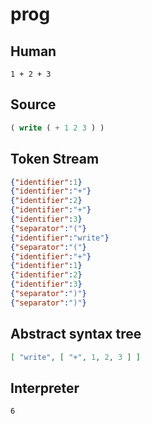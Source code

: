 # prog
## Human
```
1 + 2 + 3
```
## Source
```lisp
( write ( + 1 2 3 ) ) 
```
## Token Stream
```json
{"identifier":1}
{"identifier":"+"}
{"identifier":2}
{"identifier":"+"}
{"identifier":3}
{"separator":"("}
{"identifier":"write"}
{"separator":"("}
{"identifier":"+"}
{"identifier":1}
{"identifier":2}
{"identifier":3}
{"separator":")"}
{"separator":")"}
```
## Abstract syntax tree
```json
[ "write", [ "+", 1, 2, 3 ] ]

```
## Interpreter
```bash
6
```
